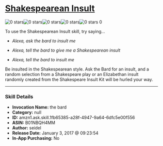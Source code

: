# [Shakespearean Insult](http://alexa.amazon.com/#skills/amzn1.ask.skill.1fb65385-a28f-4947-9a64-6dfc5e00f556)
![0 stars](../../images/ic_star_border_black_18dp_1x.png)![0 stars](../../images/ic_star_border_black_18dp_1x.png)![0 stars](../../images/ic_star_border_black_18dp_1x.png)![0 stars](../../images/ic_star_border_black_18dp_1x.png)![0 stars](../../images/ic_star_border_black_18dp_1x.png) 0

To use the Shakespearean Insult skill, try saying...

* *Alexa, ask the bard to insult me*

* *Alexa, tell the bard to give me a Shakespearean insult*

* *Alexa, tell the bard to insult me*

Be insulted in the Shakespearean style. Ask the Bard for an insult, and a random selection from a Shakespeare play or an Elizabethan insult randomly created from the Shakespeare Insult Kit will be hurled your way.

***

### Skill Details

* **Invocation Name:** the bard
* **Category:** null
* **ID:** amzn1.ask.skill.1fb65385-a28f-4947-9a64-6dfc5e00f556
* **ASIN:** B01NBQH4MM
* **Author:** seidel
* **Release Date:** January 3, 2017 @ 09:23:54
* **In-App Purchasing:** No
